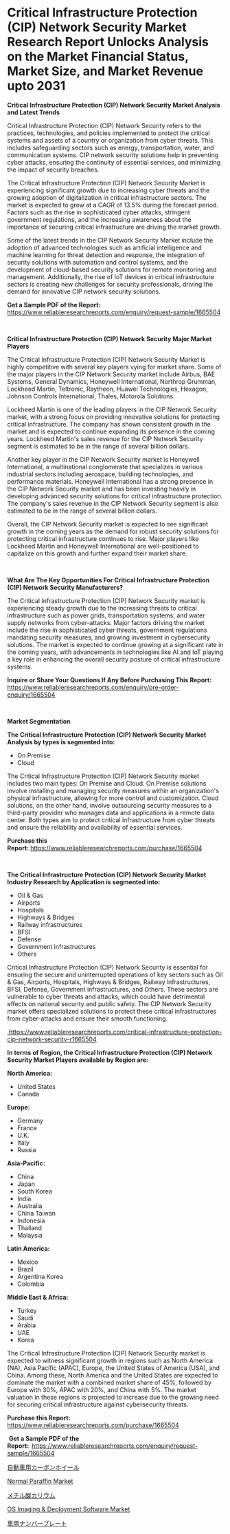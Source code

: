 <p><h1>Critical Infrastructure Protection (CIP) Network Security Market Research Report Unlocks Analysis on the Market Financial Status, Market Size, and Market Revenue upto 2031</h1></p><p><strong>Critical Infrastructure Protection (CIP) Network Security Market Analysis and Latest Trends</strong></p>
<p><p>Critical Infrastructure Protection (CIP) Network Security refers to the practices, technologies, and policies implemented to protect the critical systems and assets of a country or organization from cyber threats. This includes safeguarding sectors such as energy, transportation, water, and communication systems. CIP network security solutions help in preventing cyber attacks, ensuring the continuity of essential services, and minimizing the impact of security breaches.</p><p>The Critical Infrastructure Protection (CIP) Network Security Market is experiencing significant growth due to increasing cyber threats and the growing adoption of digitalization in critical infrastructure sectors. The market is expected to grow at a CAGR of 13.5% during the forecast period. Factors such as the rise in sophisticated cyber attacks, stringent government regulations, and the increasing awareness about the importance of securing critical infrastructure are driving the market growth.</p><p>Some of the latest trends in the CIP Network Security Market include the adoption of advanced technologies such as artificial intelligence and machine learning for threat detection and response, the integration of security solutions with automation and control systems, and the development of cloud-based security solutions for remote monitoring and management. Additionally, the rise of IoT devices in critical infrastructure sectors is creating new challenges for security professionals, driving the demand for innovative CIP network security solutions.</p></p>
<p><strong>Get a Sample PDF of the Report:&nbsp;</strong> <a href="https://www.reliableresearchreports.com/enquiry/request-sample/1665504">https://www.reliableresearchreports.com/enquiry/request-sample/1665504</a></p>
<p>&nbsp;</p>
<p><strong>Critical Infrastructure Protection (CIP) Network Security Major Market Players</strong></p>
<p><p>The Critical Infrastructure Protection (CIP) Network Security Market is highly competitive with several key players vying for market share. Some of the major players in the CIP Network Security market include Airbus, BAE Systems, General Dynamics, Honeywell International, Northrop Grumman, Lockheed Martin, Teltronic, Raytheon, Huawei Technologies, Hexagon, Johnson Controls International, Thales, Motorola Solutions.</p><p>Lockheed Martin is one of the leading players in the CIP Network Security market, with a strong focus on providing innovative solutions for protecting critical infrastructure. The company has shown consistent growth in the market and is expected to continue expanding its presence in the coming years. Lockheed Martin's sales revenue for the CIP Network Security segment is estimated to be in the range of several billion dollars.</p><p>Another key player in the CIP Network Security market is Honeywell International, a multinational conglomerate that specializes in various industrial sectors including aerospace, building technologies, and performance materials. Honeywell International has a strong presence in the CIP Network Security market and has been investing heavily in developing advanced security solutions for critical infrastructure protection. The company's sales revenue in the CIP Network Security segment is also estimated to be in the range of several billion dollars.</p><p>Overall, the CIP Network Security market is expected to see significant growth in the coming years as the demand for robust security solutions for protecting critical infrastructure continues to rise. Major players like Lockheed Martin and Honeywell International are well-positioned to capitalize on this growth and further expand their market share.</p></p>
<p>&nbsp;</p>
<p><strong>What Are The Key Opportunities For Critical Infrastructure Protection (CIP) Network Security Manufacturers?</strong></p>
<p><p>The Critical Infrastructure Protection (CIP) Network Security market is experiencing steady growth due to the increasing threats to critical infrastructure such as power grids, transportation systems, and water supply networks from cyber-attacks. Major factors driving the market include the rise in sophisticated cyber threats, government regulations mandating security measures, and growing investment in cybersecurity solutions. The market is expected to continue growing at a significant rate in the coming years, with advancements in technologies like AI and IoT playing a key role in enhancing the overall security posture of critical infrastructure systems.</p></p>
<p><strong>Inquire or Share Your Questions If Any Before Purchasing This Report:</strong> <a href="https://www.reliableresearchreports.com/enquiry/pre-order-enquiry/1665504">https://www.reliableresearchreports.com/enquiry/pre-order-enquiry/1665504</a></p>
<p>&nbsp;</p>
<p><strong>Market Segmentation</strong></p>
<p><strong>The Critical Infrastructure Protection (CIP) Network Security Market Analysis by types is segmented into:</strong></p>
<p><ul><li>On Premise</li><li>Cloud</li></ul></p>
<p><p>The Critical Infrastructure Protection (CIP) Network Security market includes two main types: On Premise and Cloud. On Premise solutions involve installing and managing security measures within an organization's physical infrastructure, allowing for more control and customization. Cloud solutions, on the other hand, involve outsourcing security measures to a third-party provider who manages data and applications in a remote data center. Both types aim to protect critical infrastructure from cyber threats and ensure the reliability and availability of essential services.</p></p>
<p><strong>Purchase this Report:&nbsp;</strong><a href="https://www.reliableresearchreports.com/purchase/1665504">https://www.reliableresearchreports.com/purchase/1665504</a></p>
<p>&nbsp;</p>
<p><strong>The Critical Infrastructure Protection (CIP) Network Security Market Industry Research by Application is segmented into:</strong></p>
<p><ul><li>Oil & Gas</li><li>Airports</li><li>Hospitals</li><li>Highways & Bridges</li><li>Railway infrastructures</li><li>BFSI</li><li>Defense</li><li>Government infrastructures</li><li>Others</li></ul></p>
<p><p>Critical Infrastructure Protection (CIP) Network Security is essential for ensuring the secure and uninterrupted operations of key sectors such as Oil & Gas, Airports, Hospitals, Highways & Bridges, Railway infrastructures, BFSI, Defense, Government infrastructures, and Others. These sectors are vulnerable to cyber threats and attacks, which could have detrimental effects on national security and public safety. The CIP Network Security market offers specialized solutions to protect these critical infrastructures from cyber-attacks and ensure their smooth functioning.</p></p>
<p><a href="https://www.reliableresearchreports.com/critical-infrastructure-protection-cip-network-security-r1665504">&nbsp;https://www.reliableresearchreports.com/critical-infrastructure-protection-cip-network-security-r1665504</a></p>
<p><strong>In terms of Region, the Critical Infrastructure Protection (CIP) Network Security Market Players available by Region are:</strong></p>
<p>
    <p> <strong> North America: </strong>
        <ul>
            <li>United States</li>
            <li>Canada</li>
        </ul>
        </p> 
    <p> <strong> Europe: </strong>
        <ul>
            <li>Germany</li>
            <li>France</li>
            <li>U.K.</li>
            <li>Italy</li>
            <li>Russia</li>
        </ul>
        </p> 
    <p> <strong> Asia-Pacific: </strong>
        <ul>
            <li>China</li>
            <li>Japan</li>
            <li>South Korea</li>
            <li>India</li>
            <li>Australia</li>
            <li>China Taiwan</li>
            <li>Indonesia</li>
            <li>Thailand</li>
            <li>Malaysia</li>
        </ul>
        </p> 
    <p> <strong> Latin America: </strong>
        <ul>
            <li>Mexico</li>
            <li>Brazil</li>
            <li>Argentina Korea</li>
            <li>Colombia</li>
        </ul>
        </p> 
    <p> <strong> Middle East & Africa: </strong>
        <ul>
            <li>Turkey</li>
            <li>Saudi</li>
            <li>Arabia</li>
            <li>UAE</li>
            <li>Korea</li>
        </ul>
    </p>
    </p>
<p><p>The Critical Infrastructure Protection (CIP) Network Security market is expected to witness significant growth in regions such as North America (NA), Asia Pacific (APAC), Europe, the United States of America (USA), and China. Among these, North America and the United States are expected to dominate the market with a combined market share of 45%, followed by Europe with 30%, APAC with 20%, and China with 5%. The market valuation in these regions is projected to increase due to the growing need for securing critical infrastructure against cybersecurity threats.</p></p>
<p><strong>Purchase this Report: </strong><a href="https://www.reliableresearchreports.com/purchase/1665504">https://www.reliableresearchreports.com/purchase/1665504</a></p>
<p>&nbsp;<strong>Get a Sample PDF of the Report:&nbsp;&nbsp;</strong><a href="https://www.reliableresearchreports.com/enquiry/request-sample/1665504">https://www.reliableresearchreports.com/enquiry/request-sample/1665504</a></p>
<p><strong></strong></p>
<p><p><a href="https://medium.com/@brayanborer2023/%E8%87%AA%E5%8B%95%E8%BB%8A%E7%94%A8%E3%82%AB%E3%83%BC%E3%83%9C%E3%83%B3%E3%83%9B%E3%82%A4%E3%83%BC%E3%83%AB%E3%81%AE%E5%B8%82%E5%A0%B4%E8%A6%8F%E6%A8%A1-%E5%B8%82%E5%A0%B4%E5%8B%95%E5%90%91%E3%81%A8%E5%B8%82%E5%A0%B4%E4%BA%88%E6%B8%AC-2024%E5%B9%B4%E3%81%8B%E3%82%892031%E5%B9%B4%E3%81%BE%E3%81%A7-e0c4119d61dd">自動車用カーボンホイール</a></p><p><a href="https://www.linkedin.com/pulse/normal-paraffin-market-comprehensive-report-its-share-amp-growth-hfnrf?trackingId=KVpbGTXQo3FajImdPUrQ2w%3D%3D">Normal Paraffin Market</a></p><p><a href="https://medium.com/@nicosmitham2023/%E3%82%AB%E3%83%AA%E3%82%A6%E3%83%A0%E3%83%A1%E3%83%81%E3%83%A9%E3%83%BC%E3%83%88%E5%B8%82%E5%A0%B4%E5%88%86%E6%9E%90-%E3%81%9D%E3%81%AEcagr-%E5%B8%82%E5%A0%B4%E3%82%BB%E3%82%B0%E3%83%A1%E3%83%B3%E3%83%86%E3%83%BC%E3%82%B7%E3%83%A7%E3%83%B3-%E3%81%8A%E3%82%88%E3%81%B3%E3%82%B0%E3%83%AD%E3%83%BC%E3%83%90%E3%83%AB%E7%94%A3%E6%A5%AD%E6%A6%82%E8%A6%81-703ba846c114">メチル酸カリウム</a></p><p><a href="https://www.linkedin.com/pulse/os-imaging-amp-deployment-software-market-share-evolution-1cjse?trackingId=h08Zui4Y6Z8qhsBHrh8WMQ%3D%3D">OS Imaging & Deployment Software Market</a></p><p><a href="https://github.com/CarlieShields/Market-Research-Report-List-1/blob/main/504192661952.md">車両ナンバープレート</a></p></p>